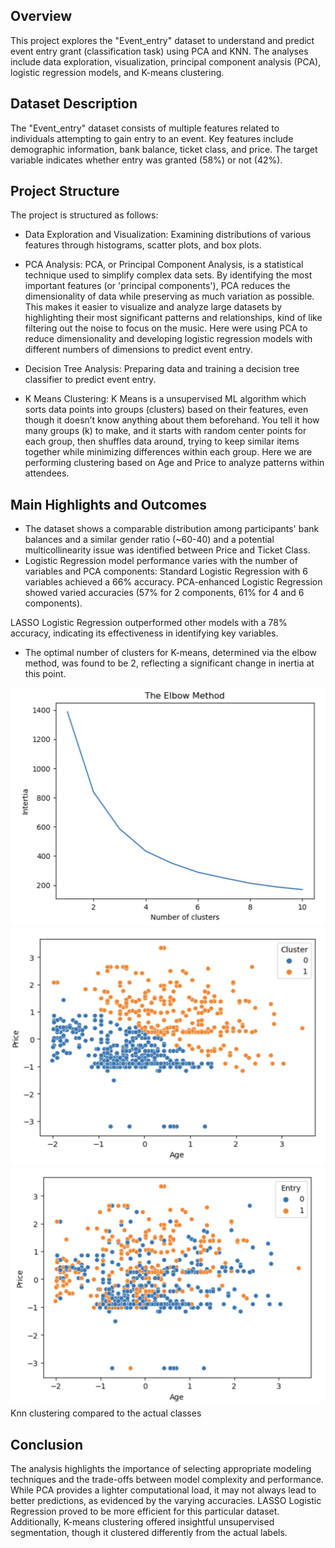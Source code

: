 ## Overview
This project explores the "Event_entry" dataset to understand and predict event entry grant (classification task) using PCA and KNN. The analyses include data exploration, visualization, principal component analysis (PCA), logistic regression models, and K-means clustering.

## Dataset Description
The "Event_entry" dataset consists of multiple features related to individuals attempting to gain entry to an event. Key features include demographic information, bank balance, ticket class, and price. The target variable indicates whether entry was granted (58%) or not (42%).

## Project Structure
The project is structured as follows:

- Data Exploration and Visualization:
  Examining distributions of various features through histograms, scatter plots, and box plots.

- PCA Analysis:
  PCA, or Principal Component Analysis, is a statistical technique used to simplify complex data sets. By identifying the most important features (or 'principal components'), PCA reduces the dimensionality of data while preserving as much variation as possible. This makes it easier to visualize and analyze large datasets by highlighting their most significant patterns and relationships, kind of like filtering out the noise to focus on the music. Here were using PCA to reduce dimensionality and developing logistic regression models with different numbers of dimensions to predict event entry.

- Decision Tree Analysis:
  Preparing data and training a decision tree classifier to predict event entry.

- K Means Clustering:
  K Means is a unsupervised ML algorithm which sorts data points into groups (clusters) based on their features, even though it doesn’t know anything about them beforehand. You tell it how many groups (k) to make, and it starts with random center points for each group, then shuffles data around, trying to keep similar items together while minimizing differences within each group. Here we are performing clustering based on Age and Price to analyze patterns within attendees.

## Main Highlights and Outcomes

- The dataset shows a comparable distribution among participants' bank balances and a similar gender ratio (~60-40) and a potential multicollinearity issue was identified between Price and Ticket Class.
- Logistic Regression model performance varies with the number of variables and PCA components:
Standard Logistic Regression with 6 variables achieved a 66% accuracy.
PCA-enhanced Logistic Regression showed varied accuracies (57% for 2 components, 61% for 4 and 6 components).

LASSO Logistic Regression outperformed other models with a 78% accuracy, indicating its effectiveness in identifying key variables.

- The optimal number of clusters for K-means, determined via the elbow method, was found to be 2, reflecting a significant change in inertia at this point.

 <img src="elbow.png" width="540" height="381">
  
 <img src="knn-1.png" width="540" height="381">

 <img src="knn-2.png" width="540" height="381">
  Knn clustering compared to the actual classes

## Conclusion
The analysis highlights the importance of selecting appropriate modeling techniques and the trade-offs between model complexity and performance. While PCA provides a lighter computational load, it may not always lead to better predictions, as evidenced by the varying accuracies. LASSO Logistic Regression proved to be more efficient for this particular dataset. Additionally, K-means clustering offered insightful unsupervised segmentation, though it clustered differently from the actual labels.
